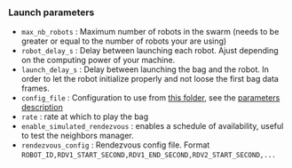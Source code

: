 ### Launch parameters
- `max_nb_robots` : Maximum number of robots in the swarm (needs to be greater or equal to the number of robots your are using)
- `robot_delay_s` : Delay between launching each robot. Ajust depending on the computing power of your machine.
- `launch_delay_s` : Delay between launching the bag and the robot. In order to let the robot initialize properly and not loose the first bag data frames.
- `config_file` : Configuration to use from [this folder](https://github.com/lajoiepy/cslam_experiments/tree/main/config), see the [parameters description](https://lajoiepy.github.io/cslam_documentation/html/md__home_lajoiepy__documents_phd_projects__c-_s_l_a_m_cslam_config_cslam__r_e_a_d_m_e.html)
- `rate` : rate at which to play the bag
- `enable_simulated_rendezvous` : enables a schedule of availability, useful to test the neighbors manager.
- `rendezvous_config` : Rendezvous config file. Format `ROBOT_ID,RDV1_START_SECOND,RDV1_END_SECOND,RDV2_START_SECOND,...`
